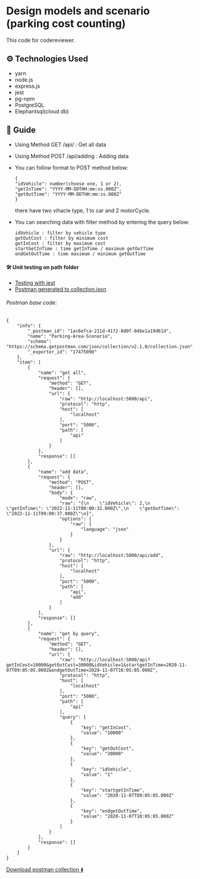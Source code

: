 # Design models and scenario (parking cost counting)

This code for codereviewer.

## ⚙️ Technologies Used

- yarn
- node.js
- express.js
- jest
- pg-npm
- PostgreSQL
- Elephantsql(cloud db)

## 📒 Guide

- Using Method GET /api/ : Get all data

- Using Method POST /api/adding : Adding data

- You can follow format to POST method below:

  ```
  {
  "idVehicle": number(choose one, 1 or 2),
  "getInTime": "YYYY-MM-DDTHH:mm:ss.000Z",
  "getOutTime": "YYYY-MM-DDTHH:mm:ss.000Z"
  }
  ```

  there have two vihacle type, 1 to car and 2 motorCycle.

- You can searching data with filter method by entering the query below:

  ```
  idVehicle : filter by vehicle type
  getOutCost : filter by minimum cost
  getInCost : filter by maximum cost
  startGetInTime : time getInTime / maximum getOutTime
  endGetOutTime : time maximum / minimum getOutTime
  ```

#### 🛠️ Unit testing on path folder

- [Testing with jest](https://github.com/franskbarek/parking-cost-counting/tree/main/test/parkingArea.test.js)
- [Postman generated to collection.json](https://github.com/franskbarek/parking-cost-counting/blob/main/test/postman.json)

###### Postman base code:

```
{
	"info": {
		"_postman_id": "1ac6efca-211d-4172-8d0f-84be1a19d61d",
		"name": "Parking-Area-Scenario",
		"schema": "https://schema.getpostman.com/json/collection/v2.1.0/collection.json",
		"_exporter_id": "17475098"
	},
	"item": [
		{
			"name": "get all",
			"request": {
				"method": "GET",
				"header": [],
				"url": {
					"raw": "http://localhost:5000/api",
					"protocol": "http",
					"host": [
						"localhost"
					],
					"port": "5000",
					"path": [
						"api"
					]
				}
			},
			"response": []
		},
		{
			"name": "add data",
			"request": {
				"method": "POST",
				"header": [],
				"body": {
					"mode": "raw",
					"raw": "{\n    \"idVehicle\": 2,\n    \"getInTime\": \"2022-11-11T08:00:32.000Z\",\n    \"getOutTime\": \"2022-11-11T09:00:37.000Z\"\n}",
					"options": {
						"raw": {
							"language": "json"
						}
					}
				},
				"url": {
					"raw": "http://localhost:5000/api/add",
					"protocol": "http",
					"host": [
						"localhost"
					],
					"port": "5000",
					"path": [
						"api",
						"add"
					]
				}
			},
			"response": []
		},
		{
			"name": "get by query",
			"request": {
				"method": "GET",
				"header": [],
				"url": {
					"raw": "http://localhost:5000/api?getInCost=10000&getOutCost=30000&idVehicle=1&startgetInTime=2020-11-07T09:05:05.000Z&endgetOutTime=2020-11-07T10:05:05.000Z",
					"protocol": "http",
					"host": [
						"localhost"
					],
					"port": "5000",
					"path": [
						"api"
					],
					"query": [
						{
							"key": "getInCost",
							"value": "10000"
						},
						{
							"key": "getOutCost",
							"value": "30000"
						},
						{
							"key": "idVehicle",
							"value": "1"
						},
						{
							"key": "startgetInTime",
							"value": "2020-11-07T09:05:05.000Z"
						},
						{
							"key": "endgetOutTime",
							"value": "2020-11-07T10:05:05.000Z"
						}
					]
				}
			},
			"response": []
		}
	]
}

```

[Download postman collection ⬇️](https://www.udrop.com/7BW3)

